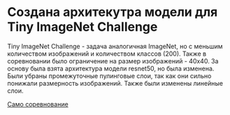 # Создана архитекутра модели для Tiny ImageNet Challenge

Tiny ImageNet Challenge - задача аналогичная ImageNet, но с меньшим количеством изображений и количеством классов (200). Также в соревновании было ограничение на размер изображений - 40x40.
За основу была взята архитектура модели resnet50, но была изменена. Были убраны промежуточные пулинговые слои, так как они сильно понижали размерность изображений. Также были изменены линейные слои.

[Само соревнование](https://www.kaggle.com/competitions/bhw-1-dl-2023-2024)
